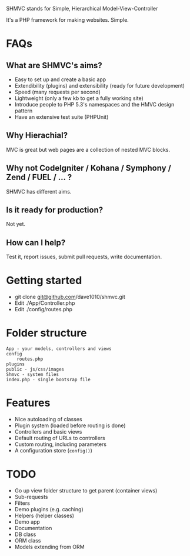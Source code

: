 SHMVC stands for Simple, Hierarchical Model-View-Controller

It's a PHP framework for making websites. Simple.

# FAQs

## What are SHMVC's aims?

- Easy to set up and create a basic app
- Extendibility (plugins) and extensibility (ready for future development)
- Speed (many requests per second)
- Lightweight (only a few kb to get a fully working site)
- Introduce people to PHP 5.3's namespaces and the HMVC design pattern
- Have an extensive test suite (PHPUnit)

## Why Hierachial?

MVC is great but web pages are a collection of nested MVC blocks.

## Why not CodeIgniter / Kohana / Symphony / Zend / FUEL / ... ?

SHMVC has different aims.

## Is it ready for production?

Not yet.

## How can I help?

Test it, report issues, submit pull requests, write documentation.

# Getting started

- git clone git@github.com/dave1010/shmvc.git
- Edit ./App/Controller.php
- Edit ./config/routes.php

# Folder structure

    App - your models, controllers and views
    config
    	routes.php
    plugins
    public - js/css/images
    Shmvc - system files
    index.php - single bootsrap file

# Features

- Nice autoloading of classes
- Plugin system (loaded before routing is done)
- Controllers and basic views
- Default routing of URLs to controllers
- Custom routing, including parameters
- A configuration store (`config()`)

# TODO

- Go up view folder structure to get parent (container views)
- Sub-requests
- Filters
- Demo plugins (e.g. caching)
- Helpers (helper classes)
- Demo app
- Documentation
- DB class
- ORM class
- Models extending from ORM
